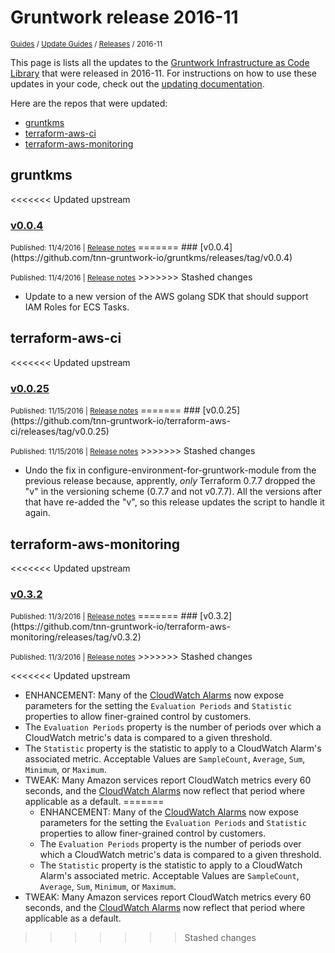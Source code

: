 
# Gruntwork release 2016-11

<p style={{marginTop: "-25px"}}><small><a href="/guides">Guides</a> / <a href="/guides/stay-up-to-date">Update Guides</a> / <a href="/guides/stay-up-to-date/releases">Releases</a> / 2016-11</small></p>

This page is lists all the updates to the [Gruntwork Infrastructure as Code 
Library](https://gruntwork.io/infrastructure-as-code-library/) that were released in 2016-11. For instructions 
on how to use these updates in your code, check out the [updating 
documentation](/guides/working-with-code/using-modules#updating).

Here are the repos that were updated:

- [gruntkms](#gruntkms)
- [terraform-aws-ci](#terraform-aws-ci)
- [terraform-aws-monitoring](#terraform-aws-monitoring)


## gruntkms


<<<<<<< Updated upstream
### [v0.0.4](https://github.com/tnn-tnn-tnn-tnn-tnn-gruntwork-io/gruntkms/releases/tag/v0.0.4)

<p style={{marginTop: "-20px", marginBottom: "10px"}}>
  <small>Published: 11/4/2016 | <a href="https://github.com/tnn-tnn-tnn-tnn-tnn-gruntwork-io/gruntkms/releases/tag/v0.0.4">Release notes</a></small>
=======
### [v0.0.4](https://github.com/tnn-gruntwork-io/gruntkms/releases/tag/v0.0.4)

<p style={{marginTop: "-20px", marginBottom: "10px"}}>
  <small>Published: 11/4/2016 | <a href="https://github.com/tnn-gruntwork-io/gruntkms/releases/tag/v0.0.4">Release notes</a></small>
>>>>>>> Stashed changes
</p>

<div style={{"overflow":"hidden","textOverflow":"ellipsis","display":"-webkit-box","WebkitLineClamp":10,"lineClamp":10,"WebkitBoxOrient":"vertical"}}>

  - Update to a new version of the AWS golang SDK that should support IAM Roles for ECS Tasks.


</div>



## terraform-aws-ci


<<<<<<< Updated upstream
### [v0.0.25](https://github.com/tnn-tnn-tnn-tnn-tnn-gruntwork-io/terraform-aws-ci/releases/tag/v0.0.25)

<p style={{marginTop: "-20px", marginBottom: "10px"}}>
  <small>Published: 11/15/2016 | <a href="https://github.com/tnn-tnn-tnn-tnn-tnn-gruntwork-io/terraform-aws-ci/releases/tag/v0.0.25">Release notes</a></small>
=======
### [v0.0.25](https://github.com/tnn-gruntwork-io/terraform-aws-ci/releases/tag/v0.0.25)

<p style={{marginTop: "-20px", marginBottom: "10px"}}>
  <small>Published: 11/15/2016 | <a href="https://github.com/tnn-gruntwork-io/terraform-aws-ci/releases/tag/v0.0.25">Release notes</a></small>
>>>>>>> Stashed changes
</p>

<div style={{"overflow":"hidden","textOverflow":"ellipsis","display":"-webkit-box","WebkitLineClamp":10,"lineClamp":10,"WebkitBoxOrient":"vertical"}}>

  - Undo the fix in configure-environment-for-gruntwork-module from the previous release because, apprently, _only_ Terraform 0.7.7 dropped the &quot;v&quot; in the versioning scheme (0.7.7 and not v0.7.7). All the versions after that have re-added the &quot;v&quot;, so this release updates the script to handle it again.


</div>



## terraform-aws-monitoring


<<<<<<< Updated upstream
### [v0.3.2](https://github.com/tnn-tnn-tnn-tnn-tnn-gruntwork-io/terraform-aws-monitoring/releases/tag/v0.3.2)

<p style={{marginTop: "-20px", marginBottom: "10px"}}>
  <small>Published: 11/3/2016 | <a href="https://github.com/tnn-tnn-tnn-tnn-tnn-gruntwork-io/terraform-aws-monitoring/releases/tag/v0.3.2">Release notes</a></small>
=======
### [v0.3.2](https://github.com/tnn-gruntwork-io/terraform-aws-monitoring/releases/tag/v0.3.2)

<p style={{marginTop: "-20px", marginBottom: "10px"}}>
  <small>Published: 11/3/2016 | <a href="https://github.com/tnn-gruntwork-io/terraform-aws-monitoring/releases/tag/v0.3.2">Release notes</a></small>
>>>>>>> Stashed changes
</p>

<div style={{"overflow":"hidden","textOverflow":"ellipsis","display":"-webkit-box","WebkitLineClamp":10,"lineClamp":10,"WebkitBoxOrient":"vertical"}}>

<<<<<<< Updated upstream
  - ENHANCEMENT: Many of the [CloudWatch Alarms](https://github.com/tnn-tnn-tnn-tnn-tnn-gruntwork-io/module-aws-monitoring/tree/master/modules/alarms) now expose parameters for the setting the `Evaluation Periods` and `Statistic` properties to allow finer-grained control by customers.
  - The `Evaluation Periods` property is the number of periods over which a CloudWatch metric&apos;s data is compared to a given threshold.
  - The `Statistic` property is the statistic to apply to a CloudWatch Alarm&apos;s associated metric. Acceptable Values are `SampleCount`, `Average`, `Sum`, `Minimum`, or `Maximum`.
- TWEAK: Many Amazon services report CloudWatch metrics every 60 seconds, and the [CloudWatch Alarms](https://github.com/tnn-tnn-tnn-tnn-tnn-gruntwork-io/module-aws-monitoring/tree/master/modules/alarms) now reflect that period where applicable as a default.
=======
  - ENHANCEMENT: Many of the [CloudWatch Alarms](https://github.com/tnn-gruntwork-io/module-aws-monitoring/tree/master/modules/alarms) now expose parameters for the setting the `Evaluation Periods` and `Statistic` properties to allow finer-grained control by customers.
  - The `Evaluation Periods` property is the number of periods over which a CloudWatch metric&apos;s data is compared to a given threshold.
  - The `Statistic` property is the statistic to apply to a CloudWatch Alarm&apos;s associated metric. Acceptable Values are `SampleCount`, `Average`, `Sum`, `Minimum`, or `Maximum`.
- TWEAK: Many Amazon services report CloudWatch metrics every 60 seconds, and the [CloudWatch Alarms](https://github.com/tnn-gruntwork-io/module-aws-monitoring/tree/master/modules/alarms) now reflect that period where applicable as a default.
>>>>>>> Stashed changes


</div>




<!-- ##DOCS-SOURCER-START
{
  "sourcePlugin": "releases",
  "hash": "97ed6f463fec4ab09c0b7869f984e3e5"
}
##DOCS-SOURCER-END -->
